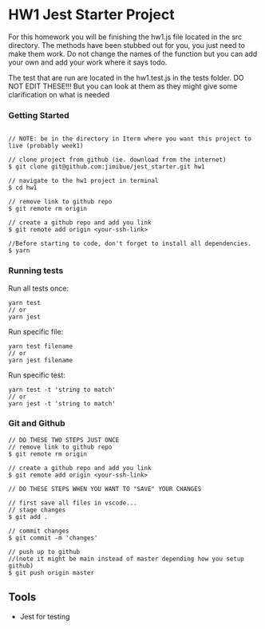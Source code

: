# HW1 Jest Starter Project

For this homework you will be finishing the hw1.js file located in the
src directory.  The methods have been stubbed out for you, you just need to
make them work.  Do not change the names of the function but you can add your own
and add your work where it says todo.

The test that are run are located in the hw1.test.js in the tests folder.  DO NOT EDIT
THESE!!! But you can look at them as they might give some clarification on what
is needed

### Getting Started
```

// NOTE: be in the directory in Iterm where you want this project to live (probably week1)

// clone project from github (ie. download from the internet)
$ git clone git@github.com:jimibue/jest_starter.git hw1

// navigate to the hw1 project in terminal
$ cd hw1

// remove link to github repo
$ git remote rm origin

// create a github repo and add you link
$ git remote add origin <your-ssh-link>

//Before starting to code, don't forget to install all dependencies.
$ yarn

```



### Running tests

Run all tests once:

```shell
yarn test
// or
yarn jest
```

Run specific file:

```shell
yarn test filename
// or
yarn jest filename
```


Run specific test:

```shell
yarn test -t 'string to match'
// or
yarn jest -t 'string to match'
```

### Git and Github
```
// DO THESE TWO STEPS JUST ONCE
// remove link to github repo
$ git remote rm origin

// create a github repo and add you link
$ git remote add origin <your-ssh-link>

// DO THESE STEPS WHEN YOU WANT TO "SAVE" YOUR CHANGES

// first save all files in vscode...
// stage changes
$ git add .

// commit changes
$ git commit -m 'changes'

// push up to github 
//(note it might be main instead of master depending how you setup github)
$ git push origin master
```

## Tools

- Jest for testing
